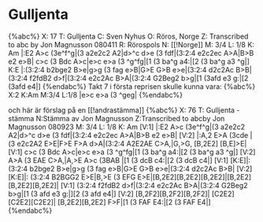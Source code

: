 # Gulljenta

{%abc%}
X: 17
T: Gulljenta
C: Sven Nyhus
O: Röros, Norge
Z: Transcribed to abc by Jon Magnusson 080411
R: Rörospols
N: [[!Norge]]
M: 3/4
L: 1/8
K: Am
|:E2 A>c (3e^f^g|(3 a2e2c2 A2|d>^c d>e (3 fdf|(3:2:4 e2c2ec A>A|B>B e2 e>B|
c>c (3 Bdc A>c|e>c e>a (3 ^g^fg|[1 (3 ba^g a4:|[2 (3 ba^g a3 ^g|]
K:E
|:(3:2:4 b2bge2 B>e|g>g (3 fag e>B|G>E G>B e>e|(3:2:4 d2c2Ac B>B|
(3:2:4 f2fdB2 d>f|(3:2:4 e2c2Ac B>A|(3:2:4 G2Beg2 b>g|[1 (3afd e3 g:|[2 (3afd e4|]
{%endabc%}
Takt 7 i första reprisen skulle kunna vara:
{%abc%}
X:2
K:Am
M:3/4
L:1/8
|e>c e>a (3 ^geg|
{%endabc%}


och här är förslag på en [[!andrastämma]]
{%abc%}
X: 76
T: Gulljenta - stämma
N:Stämma av Jon Magnusson
Z:Transcribed to abcby Jon Magnusson 080923
M: 3/4
L: 1/8
K: Am
[V:1] |:E2 A>c (3e^f^g|(3 a2e2c2 A2|d>^c d>e (3 fdf|(3:2:4 e2c2ec A>A|B>B e2 e>B|
[V:2] |:A,2 E>A (3cde |(3 e2c2A2 E>E|F>E F>A d>A|(3:2:4 A2E2AE C>A,|G,>G, [B,2E2] [B,E]>E|
[V:1] c>c (3 Bdc A>c|e>c e>a (3 ^g^fg|[1 (3 ba^g a4:|[2 (3 ba^g a3 ^g|]
[V:2] A>A (3 EAE C>A,|A,>E A>c (3BAB |[1 (3 dcB c4:|[2 (3 dcB c4|]
[V:1] [K:E]|: (3:2:4 b2bge2 B>e|g>g (3 fag e>B|G>E G>B e>e|(3:2:4 d2c2Ac B>B|
[V:2] [K:E]|: (3:2:4 B2BGG2 E>E|B,>E (3 EFG E>E|[B,2E2][B,2E2][B,2E2]|[B,2E2][B,2E2][B,2E2]|
[V:1] (3:2:4 f2fdB2 d>f|(3:2:4 e2c2Ac B>A|(3:2:4 G2Beg2 b>g|[1 (3 afd e3 g:|][2 (3 afd e4|]
[V:2] [B,2F2][B,2F2][B,2F2]| [C2E2][C2E2][C2E2]| [B,2E2][B,2E2] F>F|[1 (3 FAF E4:|[2 (3 FAF E4|]
{%endabc%}
